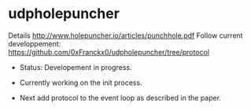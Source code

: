 # udpholepuncher

Details http://www.holepuncher.io/articles/punchhole.pdf
Follow current developpement: https://github.com/0xFranckx0/udpholepuncher/tree/protocol

- Status: Developement in progress.

- Currently working on the init process.
- Next add protocol to the event loop as described in the paper.
